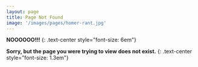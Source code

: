 ```yaml
---
layout: page
title: Page Not Found
image: '/images/pages/homer-rant.jpg'
---
```


**NOOOOOO!!!**
{: .text-center style="font-size: 6em"}

**Sorry, but the page you were trying to view does not exist.**
{: .text-center style="font-size: 1.3em"}